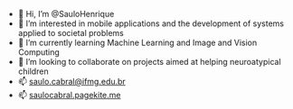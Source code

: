 - 👋 Hi, I’m @SauloHenrique
- 👀 I’m interested in mobile applications and the development of systems applied to societal problems
- 🌱 I’m currently learning Machine Learning and Image and Vision Computing
- 💞️ I’m looking to collaborate on projects aimed at helping neuroatypical children
- 📫 saulo.cabral@ifmg.edu.br
- 📫 [saulocabral.pagekite.me](https://saulocabral.pagekite.me)

<!---
SauloHenrique/SauloHenrique is a ✨ special ✨ repository because its `README.md` (this file) appears on your GitHub profile.
You can click the Preview link to take a look at your changes.
--->
